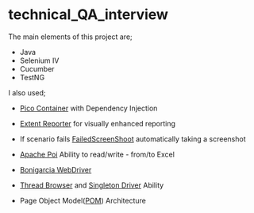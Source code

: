 # technical_QA_interview
The main elements of this project are;
- Java
- Selenium IV
- Cucumber
- TestNG

I also used;
- [Pico Container][PicoContainer] with Dependency Injection
- [Extent Reporter][ExtendReporter] for visually enhanced reporting
- If scenario fails [FailedScreenShoot][FailedScreenShoot] automatically taking a screenshot
- [Apache Poi][ApachePoi] Ability to read/write - from/to Excel 
- [Bonigarcia WebDriver][WebDriver] 
- [Thread Browser][Thread] and [Singleton Driver][Thread] Ability
- Page Object Model([POM][POM]) Architecture



   [PicoContainer]: <https://mvnrepository.com/artifact/info.cukes/cucumber-picocontainer/1.2.5>
   [ExtendReporter]: <https://github.com/kurucayerdal/technical_QA_interview/blob/master/src/test/java/Extent_Report.PNG>
   [FailedScreenShoot]:<https://github.com/kurucayerdal/technical_QA_interview/blob/master/src/test/java/we-verify-if-wikipedia-knows-about-our-coin%3Bcheck-if-wikipedia-knows-about-our-code05122021225856.png>
   [ApachePoi]:<https://github.com/kurucayerdal/technical_QA_interview/blob/master/src/test/java/utilities/ExcelUtility.java>
   [Thread]:<https://github.com/kurucayerdal/technical_QA_interview/blob/master/src/test/java/utilities/BaseDriver.java>
   [WebDriver]:<https://github.com/kurucayerdal/technical_QA_interview/blob/master/src/test/java/utilities/BaseDriver.java>
   [POM]:<https://github.com/kurucayerdal/technical_QA_interview/tree/master/src/test/java/pages>
